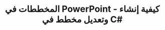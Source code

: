 ---
title: المخططات في PowerPoint - كيفية إنشاء وتعديل مخطط في C#
linktitle: المخططات في PowerPoint
type: docs
weight: 70
url: /net/powerpoint-charts/
---